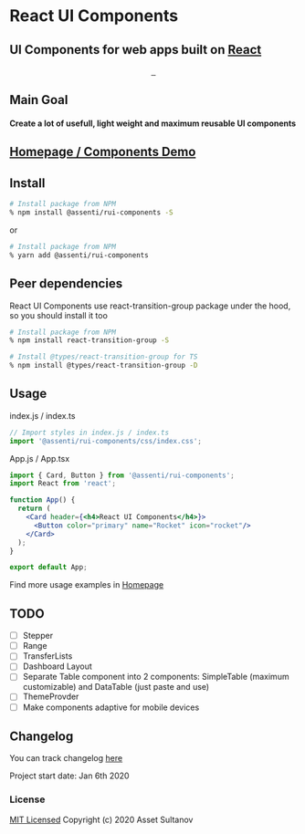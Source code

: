 # React UI Components
## UI Components for web apps built on [React](https://reactjs.org/)

<p align="center">
  <a aria-label="NPM version" href="https://www.npmjs.com/package/@assenti/rui-components">
    <img alt="" src="https://badgen.net/npm/v/@assenti/rui-components"/>
  </a>
  <a aria-label="Downloads" href="https://npm-stat.com/charts.html?package=%40assenti%2Frui-components">
    <img alt="" src="https://badgen.net/npm/dw/@assenti/rui-components"/>
  </a>
  <a aria-label="License" href="https://github.com/Assenti/react-ui-components/edit/master/LICENSE">
    <img alt="" src="https://badgen.net/npm/license/@assenti/rui-components"/>
  </a>
</p>

## Main Goal
#### Create a lot of usefull, light weight and maximum reusable UI components

## [Homepage / Components Demo](https://assenti.github.io/react-ui-components/)

## Install
```bash
# Install package from NPM
% npm install @assenti/rui-components -S
```
or
```bash
# Install package from NPM
% yarn add @assenti/rui-components
```

## Peer dependencies
React UI Components use react-transition-group package under the hood, so you should install it too
```bash
# Install package from NPM
% npm install react-transition-group -S
```
```bash
# Install @types/react-transition-group for TS
% npm install @types/react-transition-group -D
```

## Usage
index.js / index.ts
```jsx
// Import styles in index.js / index.ts
import '@assenti/rui-components/css/index.css';
```
App.js / App.tsx
```jsx
import { Card, Button } from '@assenti/rui-components';
import React from 'react';

function App() {
  return (
    <Card header={<h4>React UI Components</h4>}>
      <Button color="primary" name="Rocket" icon="rocket"/>
    </Card>
  );
}

export default App;
```

Find more usage examples in [Homepage](https://assenti.github.io/react-ui-components/)

## TODO
- [ ] Stepper
- [ ] Range
- [ ] TransferLists
- [ ] Dashboard Layout
- [ ] Separate Table component into 2 components: SimpleTable (maximum customizable) and DataTable (just paste and use)
- [ ] ThemeProvder
- [ ] Make components adaptive for mobile devices

## Changelog
You can track changelog [here](/CHANGELOG.md)

Project start date: Jan 6th 2020

### License

[MIT Licensed](/LICENSE)
Copyright (c) 2020 Asset Sultanov